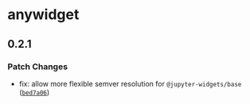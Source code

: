 # anywidget

## 0.2.1

### Patch Changes

- fix: allow more flexible semver resolution for `@jupyter-widgets/base` ([`bed7a06`](https://github.com/manzt/anywidget/commit/bed7a0689bc007ac6e4f15122ccff38548ce5eb9))
